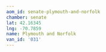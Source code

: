 ```yaml
---
aom_id: senate-plymouth-and-norfolk
chamber: senate
lat: 42.16345
lng: -70.7859
name: Plymouth and Norfolk
van_id: '031'
---
```

